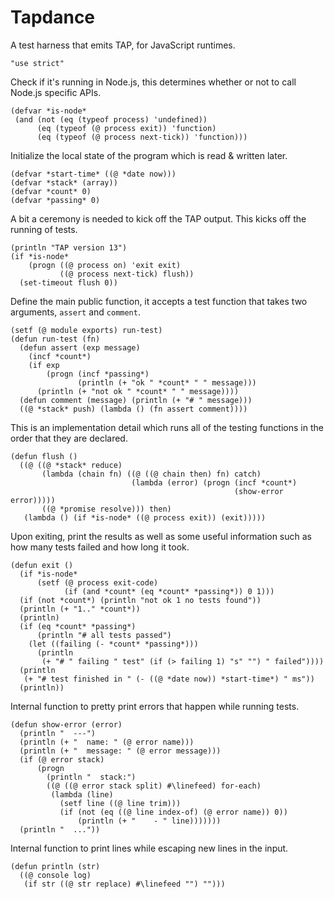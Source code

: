 # Tapdance

A test harness that emits TAP, for JavaScript runtimes.

    "use strict"

Check if it's running in Node.js, this determines whether or not to call
Node.js specific APIs.

    (defvar *is-node*
     (and (not (eq (typeof process) 'undefined))
          (eq (typeof (@ process exit)) 'function)
          (eq (typeof (@ process next-tick)) 'function)))

Initialize the local state of the program which is read & written later.

    (defvar *start-time* ((@ *date now)))
    (defvar *stack* (array))
    (defvar *count* 0)
    (defvar *passing* 0)

A bit a ceremony is needed to kick off the TAP output. This kicks off the
running of tests.

    (println "TAP version 13")
    (if *is-node*
        (progn ((@ process on) 'exit exit)
               ((@ process next-tick) flush))
      (set-timeout flush 0))

Define the main public function, it accepts a test function that takes two
arguments, `assert` and `comment`.

    (setf (@ module exports) run-test)
    (defun run-test (fn)
      (defun assert (exp message)
        (incf *count*)
        (if exp
            (progn (incf *passing*)
                   (println (+ "ok " *count* " " message)))
          (println (+ "not ok " *count* " " message))))
      (defun comment (message) (println (+ "# " message)))
      ((@ *stack* push) (lambda () (fn assert comment))))

This is an implementation detail which runs all of the testing functions in
the order that they are declared.

    (defun flush ()
      ((@ ((@ *stack* reduce)
           (lambda (chain fn) ((@ ((@ chain then) fn) catch)
                               (lambda (error) (progn (incf *count*)
                                                      (show-error error)))))
           ((@ *promise resolve))) then)
       (lambda () (if *is-node* ((@ process exit)) (exit)))))

Upon exiting, print the results as well as some useful information such as
how many tests failed and how long it took.

    (defun exit ()
      (if *is-node*
          (setf (@ process exit-code)
                (if (and *count* (eq *count* *passing*)) 0 1)))
      (if (not *count*) (println "not ok 1 no tests found"))
      (println (+ "1.." *count*))
      (println)
      (if (eq *count* *passing*)
          (println "# all tests passed")
        (let ((failing (- *count* *passing*)))
          (println
           (+ "# " failing " test" (if (> failing 1) "s" "") " failed"))))
      (println
       (+ "# test finished in " (- ((@ *date now)) *start-time*) " ms"))
      (println))

Internal function to pretty print errors that happen while running tests.

    (defun show-error (error)
      (println "  ---")
      (println (+ "  name: " (@ error name)))
      (println (+ "  message: " (@ error message)))
      (if (@ error stack)
          (progn
            (println "  stack:")
            ((@ ((@ error stack split) #\linefeed) for-each)
             (lambda (line)
               (setf line ((@ line trim)))
               (if (not (eq ((@ line index-of) (@ error name)) 0))
                   (println (+ "    - " line)))))))
      (println "  ..."))

Internal function to print lines while escaping new lines in the input.

    (defun println (str)
      ((@ console log)
       (if str ((@ str replace) #\linefeed "") "")))
